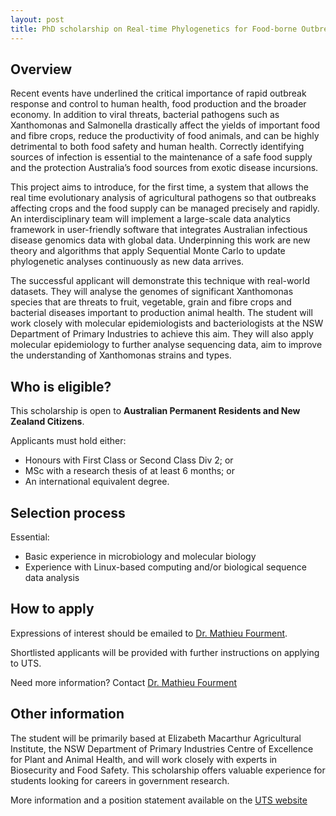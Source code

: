 ```yaml
---
layout: post
title: PhD scholarship on Real-time Phylogenetics for Food-borne Outbreak Surveillance
---
```


## Overview

Recent events have underlined the critical importance of rapid outbreak response and control to human health, food production and the broader economy. In addition to viral threats, bacterial pathogens such as Xanthomonas and Salmonella drastically affect the yields of important food and fibre crops, reduce the productivity of food animals, and can be highly detrimental to both food safety and human health. Correctly identifying sources of infection is essential to the maintenance of a safe food supply and the protection Australia’s food sources from exotic disease incursions.

This project aims to introduce, for the first time, a system that allows the real time evolutionary analysis of agricultural pathogens so that outbreaks affecting crops and the food supply can be managed precisely and rapidly. An interdisciplinary team will implement a large-scale data analytics framework in user-friendly software that integrates Australian infectious disease genomics data with global data. Underpinning this work are new theory and algorithms that apply Sequential Monte Carlo to update phylogenetic analyses continuously as new data arrives.

The successful applicant will demonstrate this technique with real-world datasets. They will analyse the genomes of significant Xanthomonas species that are threats to fruit, vegetable, grain and fibre crops and bacterial diseases important to production animal health. The student will work closely with molecular epidemiologists and bacteriologists at the NSW Department of Primary Industries to achieve this aim. They will also apply molecular epidemiology to further analyse sequencing data, aim to improve the understanding of Xanthomonas strains and types.

## Who is eligible?

This scholarship is open to **Australian Permanent Residents and New Zealand Citizens**.

Applicants must hold either:

- Honours with First Class or Second Class Div 2; or
- MSc with a research thesis of at least 6 months; or
- An international equivalent degree. 

## Selection process

Essential:

- Basic experience in microbiology and molecular biology
- Experience with Linux-based computing and/or biological sequence data analysis 

## How to apply

Expressions of interest should be emailed to [Dr. Mathieu Fourment](mathieu.fourment@uts.edu.au).

Shortlisted applicants will be provided with further instructions on applying to UTS.

Need more information? Contact [Dr. Mathieu Fourment](mathieu.fourment@uts.edu.au)

## Other information

The student will be primarily based at Elizabeth Macarthur Agricultural Institute, the NSW Department of Primary Industries Centre of Excellence for Plant and Animal Health, and will work closely with experts in Biosecurity and Food Safety. This scholarship offers valuable experience for students looking for careers in government research.

More information and a position statement available on the [UTS website](https://www.uts.edu.au/scholarship/real-time-phylogenetics-food-borne-outbreak-surveillance)